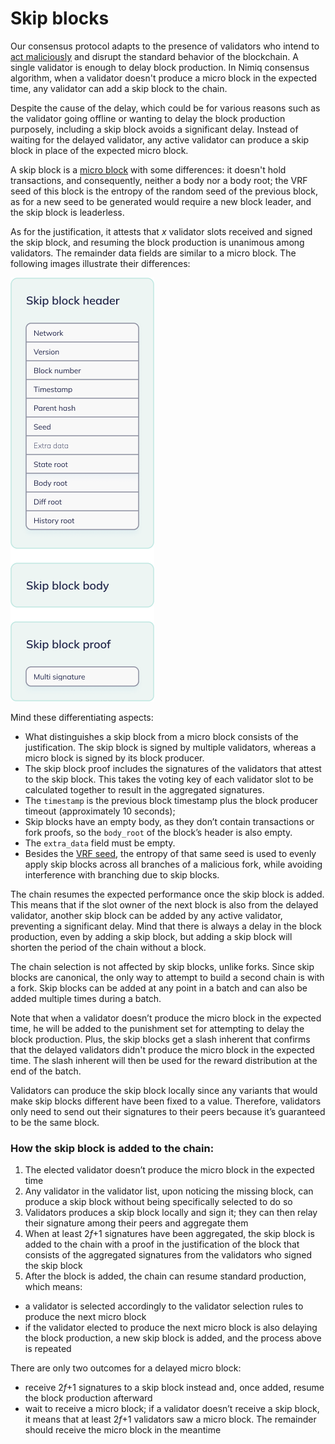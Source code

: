 # Skip blocks

Our consensus protocol adapts to the presence of validators who intend to [act maliciously](/learn/protocol/penalties.md) and disrupt the standard behavior of the blockchain. A single validator is enough to delay block production. In Nimiq consensus algorithm, when a validator doesn't produce a micro block in the expected time, any validator can add a skip block to the chain.

Despite the cause of the delay, which could be for various reasons such as the validator going offline or wanting to delay the block production purposely, including a skip block avoids a significant delay. Instead of waiting for the delayed validator, any active validator can produce a skip block in place of the expected micro block.

A skip block is a [micro block](/learn/protocol/block-format.md) with some differences: it doesn't hold transactions, and consequently, neither a body nor a body root; the VRF seed of this block is the entropy of the random seed of the previous block, as for a new seed to be generated would require a new block leader, and the skip block is leaderless.

As for the justification, it attests that _x_ validator slots received and signed the skip block, and resuming the block production is unanimous among validators. The remainder data fields are similar to a micro block. The following images illustrate their differences:

<img class="object-contain max-h-[max(80vh,220px)]" src="/assets/images/protocol/skip-block.png" alt="skip block struct" />

Mind these differentiating aspects:

- What distinguishes a skip block from a micro block consists of the justification. The skip block is signed by multiple validators, whereas a micro block is signed by its block producer.
- The skip block proof includes the signatures of the validators that attest to the skip block. This takes the voting key of each validator slot to be calculated together to result in the aggregated signatures.
- The `timestamp` is the previous block timestamp plus the block producer timeout (approximately 10 seconds);
- Skip blocks have an empty body, as they don’t contain transactions or fork proofs, so the `body_root` of the block’s header is also empty.
- The `extra_data` field must be empty.
- Besides the [VRF seed](/learn/protocol/verifiable-random-functions.md), the entropy of that same seed is used to evenly apply skip blocks across all branches of a malicious fork, while avoiding interference with branching due to skip blocks.

The chain resumes the expected performance once the skip block is added. This means that if the slot owner of the next block is also from the delayed validator, another skip block can be added by any active validator, preventing a significant delay. Mind that there is always a delay in the block production, even by adding a skip block, but adding a skip block will shorten the period of the chain without a block.

The chain selection is not affected by skip blocks, unlike forks. Since skip blocks are canonical, the only way to attempt to build a second chain is with a fork. Skip blocks can be added at any point in a batch and can also be added multiple times during a batch.

Note that when a validator doesn’t produce the micro block in the expected time, he will be added to the punishment set for attempting to delay the block production. Plus, the skip blocks get a slash inherent that confirms that the delayed validators didn't produce the micro block in the expected time. The slash inherent will then be used for the reward distribution at the end of the batch.

Validators can produce the skip block locally since any variants that would make skip blocks different have been fixed to a value. Therefore, validators only need to send out their signatures to their peers because it’s guaranteed to be the same block.

### How the skip block is added to the chain:

1. The elected validator doesn’t produce the micro block in the expected time
2. Any validator in the validator list, upon noticing the missing block, can produce a skip block without being specifically selected to do so
3. Validators produces a skip block locally and sign it; they can then relay their signature among their peers and aggregate them
4. When at least 2*f*+1 signatures have been aggregated, the skip block is added to the chain with a proof in the justification of the block that consists of the aggregated signatures from the validators who signed the skip block
5. After the block is added, the chain can resume standard production, which means:
-  a validator is selected accordingly to the validator selection rules to produce the next micro block
-  if the validator elected to produce the next micro block is also delaying the block production, a new skip block is added, and the process above is repeated

There are only two outcomes for a delayed micro block:

- receive 2*f*+1 signatures to a skip block instead and, once added, resume the block production afterward
- wait to receive a micro block; if a validator doesn’t receive a skip block, it means that at least 2*f*+1 validators saw a micro block. The remainder should receive the micro block in the meantime
